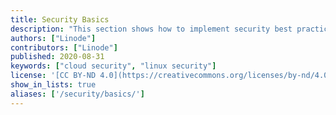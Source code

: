 ```yaml
---
title: Security Basics
description: "This section shows how to implement security best practices that all users should consider implementing."
authors: ["Linode"]
contributors: ["Linode"]
published: 2020-08-31
keywords: ["cloud security", "linux security"]
license: '[CC BY-ND 4.0](https://creativecommons.org/licenses/by-nd/4.0)'
show_in_lists: true
aliases: ['/security/basics/']
---
```


